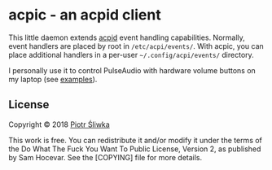 acpic - an acpid client
=======================

This little daemon extends [acpid](https://sourceforge.net/projects/acpid2/)
event handling capabilities. Normally, event handlers are placed by root in
`/etc/acpi/events/`. With acpic, you can place additional handlers in a per-user
`~/.config/acpi/events/` directory.

I personally use it to control PulseAudio with hardware volume buttons on my
laptop (see [examples](example-events/)).

License
-------

Copyright © 2018 [Piotr Śliwka](https://github.com/psliwka)

This work is free. You can redistribute it and/or modify it under the terms of
the Do What The Fuck You Want To Public License, Version 2, as published by Sam
Hocevar. See the [COPYING] file for more details.
